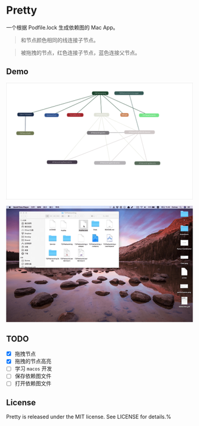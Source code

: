 # Pretty

一个根据 Podfile.lock 生成依赖图的 Mac App。


> 和节点颜色相同的线连接子节点。


> 被拖拽的节点，红色连接子节点，蓝色连接父节点。

## Demo

![image](./Images/dependency.png)



![demo.gif](./Images/demo.gif)


## TODO

- [x] 拖拽节点
- [x] 拖拽的节点高亮
- [ ] 学习 `macos` 开发
- [ ] 保存依赖图文件
- [ ] 打开依赖图文件

## License

Pretty is released under the MIT license. See LICENSE for details.% 
